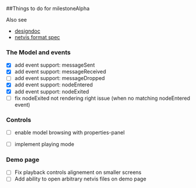 ##Things to do for milestoneAlpha

Also see
- [designdoc](https://github.com/dborzov/netvis/blob/master/DESIGNDOC.md)
- [netvis format spec](https://github.com/dborzov/netvis/blob/master/netvis.md)


### The Model and events
- [x] add event support: messageSent
- [x] add event support: messageReceived
- [ ] add event support: messageDropped
- [x] add event support: nodeEntered
- [x] add event support: nodeExited
- [ ] fix nodeExited not rendering right issue (when no matching nodeEntered event)

### Controls
- [ ] enable model browsing with properties-panel
- [ ] implement playing mode


### Demo page
- [ ] Fix playback controls alignement on smaller screens
- [ ] Add ability to open arbitrary netvis files on demo page
